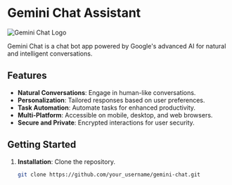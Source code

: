 # Gemini Chat Assistant

![Gemini Chat Logo](link_to_logo_image)

Gemini Chat is a chat bot app powered by Google's advanced AI for natural and intelligent conversations.

## Features

- **Natural Conversations**: Engage in human-like conversations.
- **Personalization**: Tailored responses based on user preferences.
- **Task Automation**: Automate tasks for enhanced productivity.
- **Multi-Platform**: Accessible on mobile, desktop, and web browsers.
- **Secure and Private**: Encrypted interactions for user security.

## Getting Started

1. **Installation**: Clone the repository.
   ```bash
   git clone https://github.com/your_username/gemini-chat.git
